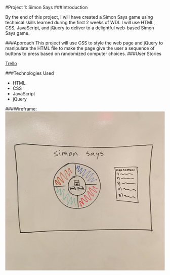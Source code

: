 #Project 1: Simon Says
###Introduction

By the end of this project, I will have created a Simon Says game using technical skills learned during the first 2 weeks of WDI. I will use HTML, CSS, JavaScript, and jQuery to deliver to a delightful web-based Simon Says game.
	
###Approach
This project will use CSS to style the web page and jQuery to manipulate the HTML file to make the page give the user a sequence of buttons to press based on randomized computer choices. 
###User Stories

<a href = "https://trello.com/b/GDVDD281/wdi-sm-43-project-1" target = "_blank">Trello</a>

###Technologies Used
  * HTML
  * CSS
  * JavaScript
  * jQuery

###Wireframe:
![lofi_wireframe](assets/lofi_wireframe.jpg)